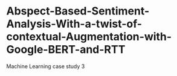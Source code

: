 # Abspect-Based-Sentiment-Analysis-With-a-twist-of-contextual-Augmentation-with-Google-BERT-and-RTT
Machine Learning case study 3
